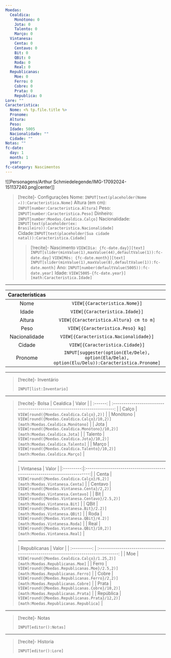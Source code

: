 ```yaml
---
Moedas:
  Cealdica:
    Monótono: 0
    Jota: 0
    Talento: 0
    Março: 0
  Vintanesa:
    Centa: 0
    Centavo: 0
    Bit: 0
    QBit: 0
    Roda: 0
    Real: 0
  Republicanas:
    Moe: 0
    Ferro: 0
    Cobre: 0
    Prata: 0
    Republica: 0
Lore: ""
Caracteristica:
  Nome: <% tp.file.title %>
  Pronome: 
  Altura: 
  Peso: 
  Idade: 5005
  Nacionalidade: ""
  Cidade: ""
Notas: ""
fc-date:
  day: 1
  month: 1
  year: 
fc-category: Nascimentos
---
```

![[Personagens/Arthur Schmiedelegende/IMG-17092024-151137240.png|center]]
> [!recite]- Configurações 
> Nome: `INPUT[text(placeholder(Nome ✍)):Caracteristica.Nome]`
> Altura (em cm): `INPUT[number:Caracteristica.Altura]`
> Peso: `INPUT[number:Caracteristica.Peso]`
> Dinheiro: `INPUT[number:Moedas.Cealdica.Calço]`
> Nacionalidade: `INPUT[text(placeholder(ex: Brasileiro)):Caracteristica.Nacionalidade]`
> Cidade:`INPUT[text(placeholder(Sua cidade natal)):Caracteristica.Cidade]`
> > [!recite]- Nascimento
> > `VIEW[Dia: {fc-date.day}][text]` `INPUT[slider(minValue(1),maxValue(44),defaultValue(1)):fc-date.day]` 
> > `VIEW[Mês: {fc-date.month}][text]` `INPUT[slider(minValue(1),maxValue(8),defaultValue(1)):fc-date.month]` 
> > Ano: `INPUT[number(defaultValue(5005)):fc-date.year]` 
> > Idade: `VIEW[5005-{fc-date.year}][math:Caracteristica.Idade]`
---

| Características |                                                                                                 |
| :-------------: | :---------------------------------------------------------------------------------------------: |
|      Nome       |                                  `VIEW[{Caracteristica.Nome}]`                                  |
|      Idade      |                                 `VIEW[{Caracteristica.Idade}]`                                  |
|     Altura      |                             `VIEW[{Caracteristica.Altura} cm to m]`                             |
|      Peso       |                                `VIEW[{Caracteristica.Peso} kg]`                                 |
|  Nacionalidade  |                             `VIEW[{Caracteristica.Nacionalidade}]`                              |
|     Cidade      |                                 `VIEW[{Caracteristica.Cidade}]`                                 |
|     Pronome     | `INPUT[suggester(option(Ele/Dele), option(Ela/Dela), option(Elu/Delu)):Caracteristica.Pronome]` |

---
> [!recite]- Inventário
> ```meta-bind
> INPUT[list:Inventario]
> ```

---
> [!recite]- Bolsa
> | Cealdica |                                   Valor                                    |
| :------: | :------------------------------------------------------------------------: |
|  Calço   |                  `VIEW[round({Moedas.Cealdica.Calço},2)]`                  |
| Monótono | `VIEW[round({Moedas.Cealdica.Calço}/10,2)][math:Moedas.Cealdica.Monótono]` |
|   Jota   | `VIEW[round({Moedas.Cealdica.Monótono}/10,2)][math:Moedas.Cealdica.Jota]`  |
| Talento  |  `VIEW[round({Moedas.Cealdica.Jota}/10,2)][math:Moedas.Cealdica.Talento]`  |
|  Março   | `VIEW[round({Moedas.Cealdica.Talento}/10,2)][math:Moedas.Cealdica.Março]`  |
> 
> ---
>
>| Vintanesa |                                   Valor                                    |
|:---------:|:--------------------------------------------------------------------------:|
|   Centa   |  `VIEW[round({Moedas.Cealdica.Calço}/6,2)][math:Moedas.Vintanesa.Centa]`   |
|  Centavo  | `VIEW[round({Moedas.Vintanesa.Centa}/2,2)][math:Moedas.Vintanesa.Centavo]` |
|    Bit    | `VIEW[round({Moedas.Vintanesa.Centavo}/2.5,2)][math:Moedas.Vintanesa.Bit]` |
|   QBit    |   `VIEW[round({Moedas.Vintanesa.Bit}/2.2)][math:Moedas.Vintanesa.QBit]`    |
|   Roda    |   `VIEW[round({Moedas.Vintanesa.QBit}/4.2)][math:Moedas.Vintanesa.Roda]`   |
|   Real    |  `VIEW[round({Moedas.Vintanesa.QBit}/10,2)][math:Moedas.Vintanesa.Real]`   |
> 
> ---
>
>| Republicanas |                                        Valor                                        |
| :----------: | :---------------------------------------------------------------------------------: |
|     Moe      |     `VIEW[round({Moedas.Cealdica.Calço}/1.25,2)][math:Moedas.Republicanas.Moe]`     |
|    Ferro     | `VIEW[round({Moedas.Republicanas.Moe}/2.5,2)][math:Moedas.Republicanas.Ferro]`  |
|    Cobre     |   `VIEW[round({Moedas.Republicanas.Ferro}/2,2)][math:Moedas.Republicanas.Cobre]`    |
|    Prata     |   `VIEW[round({Moedas.Republicanas.Cobre}/10,2)][math:Moedas.Republicanas.Prata]`   |
|  República   | `VIEW[round({Moedas.Republicanas.Prata}/12,2)][math:Moedas.Republicanas.Republica]` |
>
---
> [!recite]- Notas
>```meta-bind
> INPUT[editor():Notas]
> ```

---
> [!recite]- Historia
> ```meta-bind
> INPUT[editor():Lore]
> ```
